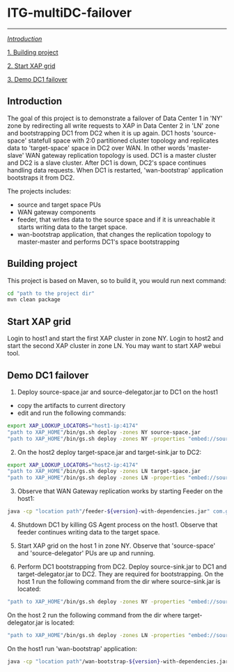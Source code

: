 # ITG-multiDC-failover
-----------------------------------------

[_Introduction_](#introduction)

[1. Building project](#building-project)

[2. Start XAP grid](#start-xap-grid)

[3. Demo DC1 failover](#demo-dc1-failover)

## Introduction

The goal of this project is to demonstrate a failover of Data Center 1 in 'NY' zone by redirecting all write requests to XAP in Data Center 2 in 'LN' zone and bootstrapping DC1 from DC2 when it is up again.
DC1 hosts 'source-space' statefull space with 2:0 partitioned cluster topology and replicates data to 'target-space' space in DC2 over WAN. 
In other words 'master-slave' WAN gateway replication topology is used. DC1 is a master cluster and DC2 is a slave cluster. 
After DC1 is down, DC2's space continues handling data requests. When DC1 is restarted,  'wan-bootstrap' application bootstraps it from DC2.  

The projects includes:
- source and target space PUs
- WAN gateway components
- feeder, that writes data to the source space and if it is unreachable it starts writing data to the target space.
- wan-bootstrap application, that changes the replication topology to master-master and performs DC1's space bootstrapping

## Building project

This project is based on Maven, so to build it, you would run next command:

```bash
cd "path to the project dir"
mvn clean package
```

## Start XAP grid
Login to host1 and start the first XAP cluster in zone NY.
Login to host2 and start the second XAP cluster in zone LN.
You may want to start XAP webui tool.

## Demo DC1 failover

1. Deploy source-space.jar and source-delegator.jar to DC1 on the host1 
- copy the artifacts to current directory 
- edit and run the following commands:

```bash
export XAP_LOOKUP_LOCATORS="host1-ip:4174"
"path to XAP_HOME"/bin/gs.sh deploy -zones NY source-space.jar
"path to XAP_HOME"/bin/gs.sh deploy -zones NY -properties "embed://source.host=host1-ip;target.host=host2-ip" source-delegator.jar
```

2. On the host2 deploy target-space.jar and target-sink.jar to DC2:

```bash
export XAP_LOOKUP_LOCATORS="host2-ip:4174"
"path to XAP_HOME"/bin/gs.sh deploy -zones LN target-space.jar
"path to XAP_HOME"/bin/gs.sh deploy -zones LN -properties "embed://source.host=host1-ip;target.host=host2-ip" target-sink.jar
```

3. Observe that WAN Gateway replication works by starting Feeder on the host1:

```bash
java -cp "location path"/feeder-${version}-with-dependencies.jar" com.gigaspaces.app.Feeder "host1-ip:4174,host2-ip:4174"
```
4. Shutdown DC1 by killing GS Agent process on the host1.
Observe that feeder continues writing data to the target space.

5. Start XAP grid on the host 1 in zone NY. Observe that 'source-space' and 'source-delegator' PUs are up and running.

6. Perform DC1 bootstrapping from DC2.
Deploy source-sink.jar to DC1 and target-delegator.jar to DC2. They are required for bootstrapping.
On the host 1 run the following command from the dir where source-sink.jar is located:

```bash
"path to XAP_HOME"/bin/gs.sh deploy -zones NY -properties "embed://source.host=host1-ip;target.host=host2-ip" source-sink.jar
```

On the host 2 run the following command from the dir where target-delegator.jar is located:

```bash
"path to XAP_HOME"/bin/gs.sh deploy -zones LN -properties "embed://source.host=host1-ip;target.host=host2-ip" target-delegator.jar
```

On the host1 run 'wan-bootstrap' application: 

```bash
java -cp "location path"/wan-bootstrap-${version}-with-dependencies.jar" com.gigaspaces.app.Main "host1-ip:4174,host2-ip:4174"
```
